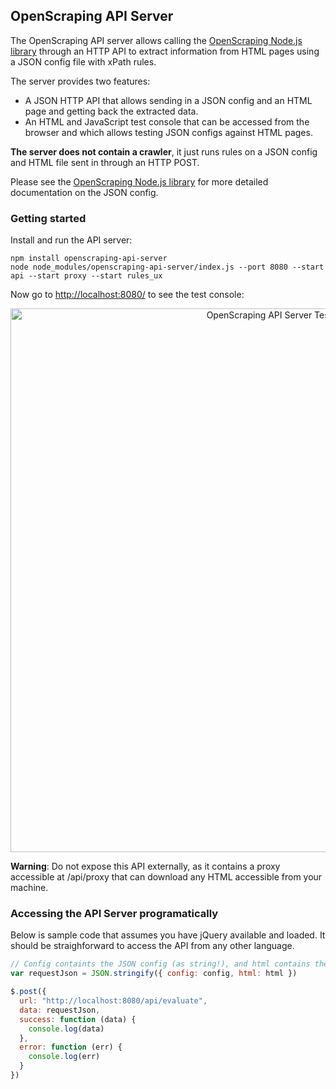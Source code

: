 ## OpenScraping API Server

The OpenScraping API server allows calling the [OpenScraping Node.js library](https://github.com/OpenScraping/openscraping-lib-nodejs/) through an HTTP API to extract information from HTML pages using a JSON config file with xPath rules.

The server provides two features:
* A JSON HTTP API that allows sending in a JSON config and an HTML page and getting back the extracted data.
* An HTML and JavaScript test console that can be accessed from the browser and which allows testing JSON configs against HTML pages.

**The server does not contain a crawler**, it just runs rules on a JSON config and HTML file sent in through an HTTP POST.

Please see the [OpenScraping Node.js library](https://github.com/OpenScraping/openscraping-lib-nodejs/) for more detailed documentation on the JSON config.

### Getting started

Install and run the API server:

```
npm install openscraping-api-server
node node_modules/openscraping-api-server/index.js --port 8080 --start api --start proxy --start rules_ux
```

Now go to [http://localhost:8080/](http://localhost:8080/) to see the test console:
<p align="center"><img src='http://i.imgur.com/AvpwGCK.jpg' alt='OpenScraping API Server Test Console' width='870'></p>

**Warning**: Do not expose this API externally, as it contains a proxy accessible at /api/proxy that can download any HTML accessible from your machine.

### Accessing the API Server programatically

Below is sample code that assumes you have jQuery available and loaded. It should be straighforward to access the API from any other language.

```javascript
// Config containts the JSON config (as string!), and html contains the HTML of the pages we are scraping
var requestJson = JSON.stringify({ config: config, html: html })

$.post({
  url: "http://localhost:8080/api/evaluate",
  data: requestJson,
  success: function (data) {
    console.log(data)
  },
  error: function (err) {
    console.log(err)
  }
})
```

